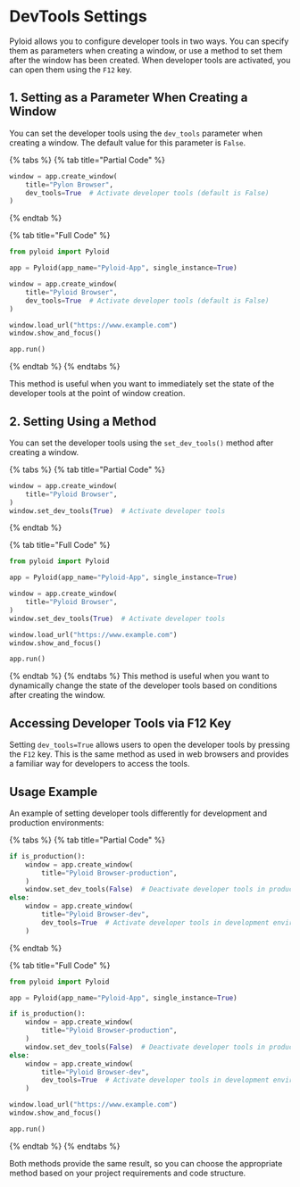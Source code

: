 # DevTools Settings

Pyloid allows you to configure developer tools in two ways. You can specify them as parameters when creating a window, or use a method to set them after the window has been created. When developer tools are activated, you can open them using the `F12` key.

## 1. Setting as a Parameter When Creating a Window

You can set the developer tools using the `dev_tools` parameter when creating a window. The default value for this parameter is `False`.

{% tabs %}
{% tab title="Partial Code" %}

```python
window = app.create_window(
    title="Pylon Browser",
    dev_tools=True  # Activate developer tools (default is False)
)
```

{% endtab %}

{% tab title="Full Code" %}

```python
from pyloid import Pyloid

app = Pyloid(app_name="Pyloid-App", single_instance=True)

window = app.create_window(
    title="Pyloid Browser",
    dev_tools=True  # Activate developer tools (default is False)
)

window.load_url("https://www.example.com")
window.show_and_focus()

app.run()
```

{% endtab %}
{% endtabs %}

This method is useful when you want to immediately set the state of the developer tools at the point of window creation.

## 2. Setting Using a Method

You can set the developer tools using the `set_dev_tools()` method after creating a window.

{% tabs %}
{% tab title="Partial Code" %}

```python
window = app.create_window(
    title="Pyloid Browser",
)
window.set_dev_tools(True)  # Activate developer tools
```

{% endtab %}

{% tab title="Full Code" %}

```python
from pyloid import Pyloid

app = Pyloid(app_name="Pyloid-App", single_instance=True)

window = app.create_window(
    title="Pyloid Browser",
)
window.set_dev_tools(True)  # Activate developer tools

window.load_url("https://www.example.com")
window.show_and_focus()

app.run()
```

{% endtab %}
{% endtabs %}
This method is useful when you want to dynamically change the state of the developer tools based on conditions after creating the window.

## Accessing Developer Tools via F12 Key

Setting `dev_tools=True` allows users to open the developer tools by pressing the `F12` key. This is the same method as used in web browsers and provides a familiar way for developers to access the tools.

## Usage Example

An example of setting developer tools differently for development and production environments:

{% tabs %}
{% tab title="Partial Code" %}

```python
if is_production():
    window = app.create_window(
        title="Pyloid Browser-production",
    )
    window.set_dev_tools(False)  # Deactivate developer tools in production environment
else:
    window = app.create_window(
        title="Pyloid Browser-dev",
        dev_tools=True  # Activate developer tools in development environment
    )
```

{% endtab %}

{% tab title="Full Code" %}

```python
from pyloid import Pyloid

app = Pyloid(app_name="Pyloid-App", single_instance=True)

if is_production():
    window = app.create_window(
        title="Pyloid Browser-production",
    )
    window.set_dev_tools(False)  # Deactivate developer tools in production environment
else:
    window = app.create_window(
        title="Pyloid Browser-dev",
        dev_tools=True  # Activate developer tools in development environment
    )

window.load_url("https://www.example.com")
window.show_and_focus()

app.run()
```

{% endtab %}
{% endtabs %}

Both methods provide the same result, so you can choose the appropriate method based on your project requirements and code structure.
